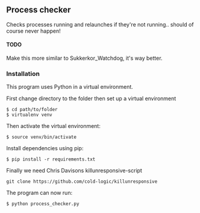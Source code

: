 ## Process checker
Checks processes running and relaunches if they're not running.. should of course never happen!

#### TODO
Make this more similar to Sukkerkor_Watchdog, it's way better.

### Installation
This program uses Python in a virtual environment.

First change directory to the folder then set up a virtual environment

```
$ cd path/to/folder
$ virtualenv venv
```

Then activate the virtual environment:

```
$ source venv/bin/activate
```

Install dependencies using pip:

```
$ pip install -r requirements.txt
```

Finally we need Chris Davisons killunresponsive-script

```
git clone https://github.com/cold-logic/killunresponsive
```

The program can now run:
```
$ python process_checker.py
```
